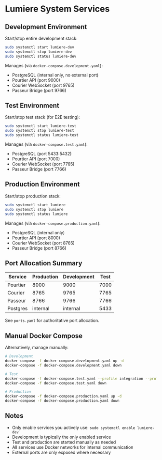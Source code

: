 # Lumiere System Services

## Development Environment

Start/stop entire development stack:
```bash
sudo systemctl start lumiere-dev
sudo systemctl stop lumiere-dev
sudo systemctl status lumiere-dev
```

Manages (via `docker-compose.development.yaml`):
- PostgreSQL (internal only, no external port)
- Pourtier API (port 9000)
- Courier WebSocket (port 9765)
- Passeur Bridge (port 9766)

## Test Environment

Start/stop test stack (for E2E testing):
```bash
sudo systemctl start lumiere-test
sudo systemctl stop lumiere-test
sudo systemctl status lumiere-test
```

Manages (via `docker-compose.test.yaml`):
- PostgreSQL (port 5433:5432)
- Pourtier API (port 7000)
- Courier WebSocket (port 7765)
- Passeur Bridge (port 7766)

## Production Environment

Start/stop production stack:
```bash
sudo systemctl start lumiere
sudo systemctl stop lumiere
sudo systemctl status lumiere
```

Manages (via `docker-compose.production.yaml`):
- PostgreSQL (internal only)
- Pourtier API (port 8000)
- Courier WebSocket (port 8765)
- Passeur Bridge (port 8766)

## Port Allocation Summary

| Service  | Production | Development | Test |
|----------|------------|-------------|------|
| Pourtier | 8000       | 9000        | 7000 |
| Courier  | 8765       | 9765        | 7765 |
| Passeur  | 8766       | 9766        | 7766 |
| Postgres | internal   | internal    | 5433 |

See `ports.yaml` for authoritative port allocation.

## Manual Docker Compose

Alternatively, manage manually:
```bash
# Development
docker-compose -f docker-compose.development.yaml up -d
docker-compose -f docker-compose.development.yaml down

# Test
docker-compose -f docker-compose.test.yaml --profile integration --profile e2e up -d
docker-compose -f docker-compose.test.yaml down

# Production
docker-compose -f docker-compose.production.yaml up -d
docker-compose -f docker-compose.production.yaml down
```

## Notes

- Only enable services you actively use: `sudo systemctl enable lumiere-dev`
- Development is typically the only enabled service
- Test and production are started manually as needed
- All services use Docker networks for internal communication
- External ports are only exposed where necessary

